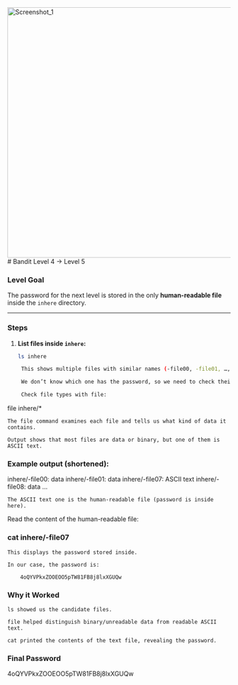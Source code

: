 <img width="793" height="565" alt="Screenshot_1" src="https://github.com/user-attachments/assets/bd27fed9-4ece-46a0-b723-c0ddae9c6ed8" />
# Bandit Level 4 → Level 5

### Level Goal
The password for the next level is stored in the only **human-readable file** inside the `inhere` directory.

---

### Steps

1. **List files inside `inhere`:**
   ```bash
   ls inhere

    This shows multiple files with similar names (-file00, -file01, …, -file09).

    We don’t know which one has the password, so we need to check their types.

    Check file types with file:

file inhere/*

    The file command examines each file and tells us what kind of data it contains.

    Output shows that most files are data or binary, but one of them is ASCII text.

### Example output (shortened):

inhere/-file00: data
inhere/-file01: data
inhere/-file07: ASCII text
inhere/-file08: data
...

    The ASCII text one is the human-readable file (password is inside here).

Read the content of the human-readable file:

### cat inhere/-file07

    This displays the password stored inside.

    In our case, the password is:

        4oQYVPkxZOOEOO5pTW81FB8j8lxXGUQw

### Why it Worked

    ls showed us the candidate files.

    file helped distinguish binary/unreadable data from readable ASCII text.

    cat printed the contents of the text file, revealing the password.

### Final Password

4oQYVPkxZOOEOO5pTW81FB8j8lxXGUQw
